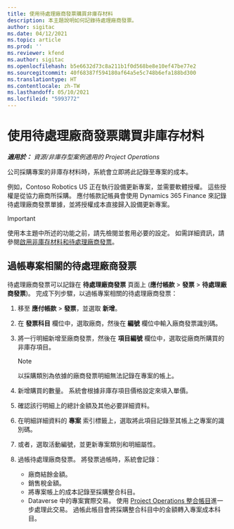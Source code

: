 ```yaml
---
title: 使用待處理廠商發票購買非庫存材料
description: 本主題說明如何記錄待處理廠商發票。
author: sigitac
ms.date: 04/12/2021
ms.topic: article
ms.prod: ''
ms.reviewer: kfend
ms.author: sigitac
ms.openlocfilehash: b5e6632d73c8a211b1f0d568be8e10ef47be77e2
ms.sourcegitcommit: 40f68387f594180af64a5e5c748b6efa188bd300
ms.translationtype: HT
ms.contentlocale: zh-TW
ms.lasthandoff: 05/10/2021
ms.locfileid: "5993772"
---
```

# <a name="purchase-non-stocked-materials-using-a-pending-vendor-invoice"></a>使用待處理廠商發票購買非庫存材料

_**適用於：** 資源/非庫存型案例適用的 Project Operations_

公司採購專案的非庫存材料時，系統會立即將此記錄至專案的成本。 

例如，Contoso Robotics US 正在執行設備更新專案，並需要軟體授權。 這些授權是從協力廠商所採購。  應付帳款記帳員會使用 Dynamics 365 Finance 來記錄待處理廠商發票單據，並將授權成本直接歸入設備更新專案。 

> [!IMPORTANT]
> 使用本主題中所述的功能之前，請先檢閱並套用必要的設定。 如需詳細資訊，請參閱[啟用非庫存材料和待處理廠商發票](configure-materials-nonstocked.md)。 

## <a name="post-a-project-related-pending-vendor-invoice"></a>過帳專案相關的待處理廠商發票 

待處理廠商發票可以記錄在 **待處理廠商發票** 頁面上 (**應付帳款** > **發票** > **待處理廠商發票**)。 完成下列步驟，以過帳專案相關的待處理廠商發票：

1. 移至 **應付帳款** > **發票**，並選取 **新增**。 
2. 在 **發票科目** 欄位中，選取廠商，然後在 **編號** 欄位中輸入廠商發票識別碼。
3. 將一行明細新增至廠商發票，然後在 **項目編號** 欄位中，選取從廠商所購買的非庫存項目。 

    > [!NOTE]
    > 以採購類別為依據的廠商發票明細無法記錄在專案的帳上。 
    
5. 新增購買的數量。 系統會根據非庫存項目價格設定來填入單價。 
6. 確認該行明細上的總計金額及其他必要詳細資料。
7. 在明細詳細資料的 **專案** 索引標籤上，選取將此項目記錄至其帳上之專案的識別碼。
8. 或者，選取活動編號，並更新專案類別和明細屬性。
9. 過帳待處理廠商發票。 將發票過帳時，系統會記錄：
    
    - 廠商結餘金額。
    - 銷售稅金額。
    - 將專案帳上的成本記錄至採購整合科目。
    - Dataverse 中的專案實際交易。 使用 [Project Operations 整合帳目](../project-accounting/project-operations-integration-journal.md)進一步處理此交易。 過帳此帳目會將採購整合科目中的金額轉入專案成本科目。
